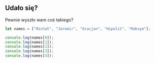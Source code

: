 ## Udało się?
Pewnie wyszło wam coś takiego?
```javascript
let names = ["Michał", "Jaromir", "Gracjan", "Hipolit", "Maksym"];

console.log(names[0]);
console.log(names[1]);
console.log(names[2]);
console.log(names[3]);
console.log(names[4]);
```
